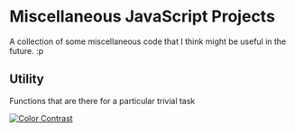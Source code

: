 # Miscellaneous JavaScript Projects

A collection of some miscellaneous code that I think might be useful in the future. :p

## Utility

Functions that are there for a particular trivial task

<a href="/utility/color-contrast" target="_blank"><img src="https://img.shields.io/badge/-01%E3%83%BBColor%20Contrast-f72f61" alt="Color Contrast"></a> 
